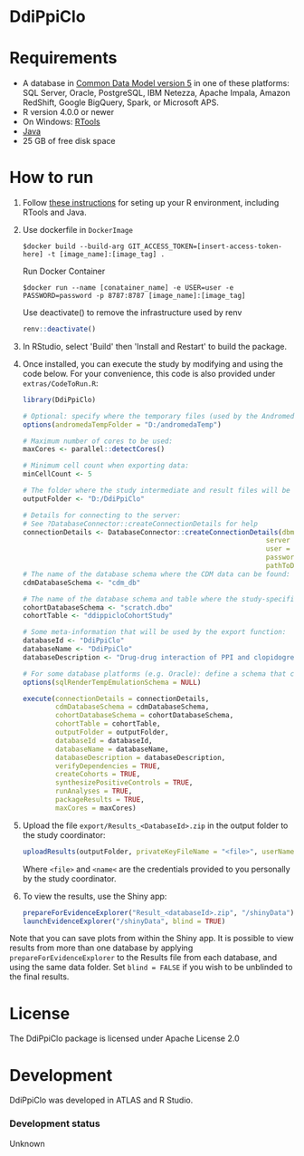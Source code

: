 DdiPpiClo
==============================


Requirements
============

- A database in [Common Data Model version 5](https://ohdsi.github.io/CommonDataModel/) in one of these platforms: SQL Server, Oracle, PostgreSQL, IBM Netezza, Apache Impala, Amazon RedShift, Google BigQuery, Spark, or Microsoft APS.
- R version 4.0.0 or newer
- On Windows: [RTools](http://cran.r-project.org/bin/windows/Rtools/)
- [Java](http://java.com)
- 25 GB of free disk space

How to run
==========
1. Follow [these instructions](https://ohdsi.github.io/Hades/rSetup.html) for seting up your R environment, including RTools and Java. 

2. Use dockerfile in `DockerImage`

    ```
   $docker build --build-arg GIT_ACCESS_TOKEN=[insert-access-token-here] -t [image_name]:[image_tag] .
    ```

   Run Docker Container
    ```
    $docker run --name [conatainer_name] -e USER=user -e PASSWORD=password -p 8787:8787 [image_name]:[image_tag]
    ```

    Use deactivate() to remove the infrastructure used by renv
    ```r
    renv::deactivate()
    ```

3. In RStudio, select 'Build' then 'Install and Restart' to build the package.

4. Once installed, you can execute the study by modifying and using the code below. For your convenience, this code is also provided under `extras/CodeToRun.R`:

    ```r
    library(DdiPpiClo)

    # Optional: specify where the temporary files (used by the Andromeda package) will be created:
    options(andromedaTempFolder = "D:/andromedaTemp")
	
    # Maximum number of cores to be used:
    maxCores <- parallel::detectCores()
	
    # Minimum cell count when exporting data:
    minCellCount <- 5
	
    # The folder where the study intermediate and result files will be written:
    outputFolder <- "D:/DdiPpiClo"
	
    # Details for connecting to the server:
    # See ?DatabaseConnector::createConnectionDetails for help
    connectionDetails <- DatabaseConnector::createConnectionDetails(dbms = "sql server",
                                                                server = Sys.getenv("server"),
                                                                user = Sys.getenv("user"),
                                                                password = Sys.getenv("password"),
                                                                pathToDriver = "D:/pathToDriver")
    # The name of the database schema where the CDM data can be found:
    cdmDatabaseSchema <- "cdm_db"

    # The name of the database schema and table where the study-specific cohorts will be instantiated:
    cohortDatabaseSchema <- "scratch.dbo"
    cohortTable <- "ddippicloCohortStudy"

    # Some meta-information that will be used by the export function:
    databaseId <- "DdiPpiClo"
    databaseName <- "DdiPpiClo"
    databaseDescription <- "Drug-drug interaction of PPI and clopidogrel"

    # For some database platforms (e.g. Oracle): define a schema that can be used to emulate temp tables:
    options(sqlRenderTempEmulationSchema = NULL)

    execute(connectionDetails = connectionDetails,
            cdmDatabaseSchema = cdmDatabaseSchema,
            cohortDatabaseSchema = cohortDatabaseSchema,
            cohortTable = cohortTable,
            outputFolder = outputFolder,
            databaseId = databaseId,
            databaseName = databaseName,
            databaseDescription = databaseDescription,
            verifyDependencies = TRUE,
            createCohorts = TRUE,
            synthesizePositiveControls = TRUE,
            runAnalyses = TRUE,
            packageResults = TRUE,
            maxCores = maxCores)
    ```

5. Upload the file ```export/Results_<DatabaseId>.zip``` in the output folder to the study coordinator:

	```r
	uploadResults(outputFolder, privateKeyFileName = "<file>", userName = "<name>")
	```
	
	Where ```<file>``` and ```<name<``` are the credentials provided to you personally by the study coordinator.
		
6. To view the results, use the Shiny app:

	```r
	prepareForEvidenceExplorer("Result_<databaseId>.zip", "/shinyData")
	launchEvidenceExplorer("/shinyData", blind = TRUE)
	```
  
  Note that you can save plots from within the Shiny app. It is possible to view results from more than one database by applying `prepareForEvidenceExplorer` to the Results file from each database, and using the same data folder. Set `blind = FALSE` if you wish to be unblinded to the final results.

License
=======
The DdiPpiClo package is licensed under Apache License 2.0

Development
===========
DdiPpiClo was developed in ATLAS and R Studio.

### Development status

Unknown
